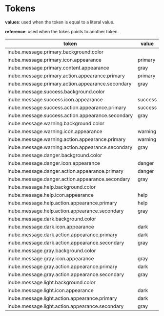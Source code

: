 # Tokens

**values**: used when the token is equal to a literal value.

**reference**: used when the tokes points to another token.

| token                                             | value   | reference                 |
| ------------------------------------------------- | ------- | ------------------------- |
| inube.message.primary.background.color            |         | inube.palette.blue.b50    |
| inube.message.primary.icon.appearance             | primary |                           |
| inube.message.primary.content.appearance          | gray    |                           |
| inube.message.primary.action.appearance.primary   | primary |                           |
| inube.message.primary.action.appearance.secondary | gray    |                           |
| inube.message.success.background.color            |         | inube.palette.green.g50   |
| inube.message.success.icon.appearance             | success |                           |
| inube.message.success.action.appearance.primary   | success |                           |
| inube.message.success.action.appearance.secondary | gray    |                           |
| inube.message.warning.background.color            |         | inube.palette.yellow.y50  |
| inube.message.warning.icon.appearance             | warning |                           |
| inube.message.warning.action.appearance.primary   | warning |                           |
| inube.message.warning.action.appearance.secondary | gray    |                           |
| inube.message.danger.background.color             |         | inube.palette.red.r50     |
| inube.message.danger.icon.appearance              | danger  |                           |
| inube.message.danger.action.appearance.primary    | danger  |                           |
| inube.message.danger.action.appearance.secondary  | gray    |                           |
| inube.message.help.background.color               |         | inube.palette.purple.p50  |
| inube.message.help.icon.appearance                | help    |                           |
| inube.message.help.action.appearance.primary      | help    |                           |
| inube.message.help.action.appearance.secondary    | gray    |                           |
| inube.message.dark.background.color               |         | inube.palette.neutral.n30 |
| inube.message.dark.icon.appearance                | dark    |                           |
| inube.message.dark.action.appearance.primary      | dark    |                           |
| inube.message.dark.action.appearance.secondary    | gray    |                           |
| inube.message.gray.background.color               |         | inube.palette.neutral.n10 |
| inube.message.gray.icon.appearance                | gray    |                           |
| inube.message.gray.action.appearance.primary      | dark    |                           |
| inube.message.gray.action.appearance.secondary    | gray    |                           |
| inube.message.light.background.color              |         | inube.palette.neutral.n0  |
| inube.message.light.icon.appearance               | dark    |                           |
| inube.message.light.action.appearance.primary     | dark    |                           |
| inube.message.light.action.appearance.secondary   | gray    |                           |
